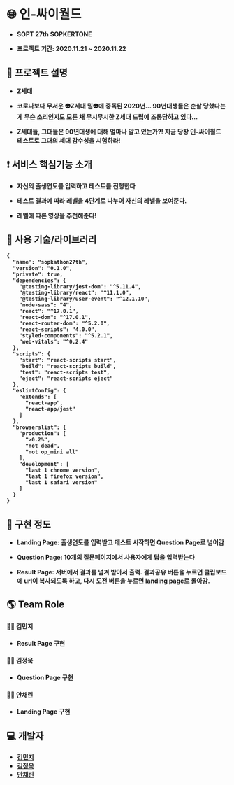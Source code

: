 # 🌐 인-싸이월드

* <b> SOPT 27th SOPKERTONE

* 프로젝트 기간: 2020.11.21 ~ 2020.11.22

## :bookmark_tabs: 프로젝트 설명

* Z세대 

* 코로나보다 무서운 👽Z세대 밈👽에 중독된 2020년...
90년대생들은 순살 당했다는게 무슨 소리인지도 
모른 채 무시무시한 Z세대 드립에 조롱당하고 있다...

* Z세대들, 그대들은 90년대생에 대해 얼마나 알고 있는가?!
지금 당장 인-싸이월드 테스트로 그대의 세대 감수성을 시험하라! 

## :exclamation: 서비스 핵심기능 소개

* 자신의 출생연도를 입력하고 테스트를 진행한다

* 테스트 결과에 따라 레벨을 4단계로 나누어 자신의 레벨을 보여준다.

* 레벨에 따른 영상을 추천해준다!

## :closed_book: 사용 기술/라이브러리

```
{
  "name": "sopkathon27th",
  "version": "0.1.0",
  "private": true,
  "dependencies": {
    "@testing-library/jest-dom": "^5.11.4",
    "@testing-library/react": "^11.1.0",
    "@testing-library/user-event": "^12.1.10",
    "node-sass": "4",
    "react": "^17.0.1",
    "react-dom": "^17.0.1",
    "react-router-dom": "^5.2.0",
    "react-scripts": "4.0.0",
    "styled-components": "^5.2.1",
    "web-vitals": "^0.2.4"
  },
  "scripts": {
    "start": "react-scripts start",
    "build": "react-scripts build",
    "test": "react-scripts test",
    "eject": "react-scripts eject"
  },
  "eslintConfig": {
    "extends": [
      "react-app",
      "react-app/jest"
    ]
  },
  "browserslist": {
    "production": [
      ">0.2%",
      "not dead",
      "not op_mini all"
    ],
    "development": [
      "last 1 chrome version",
      "last 1 firefox version",
      "last 1 safari version"
    ]
  }
}
```
## :muscle: 구현 정도

* Landing Page: 출생연도를 입력받고 테스트 시작하면 Question Page로 넘어감

* Question Page: 10개의 질문페이지에서 사용자에게 답을 입력받는다

* Result Page: 서버에서 결과를 넘겨 받아서 출력. 결과공유 버튼을 누르면 클립보드에 url이 복사되도록 하고, 다시 도전 버튼을 누르면 landing page로 돌아감.

## :earth_americas: Team Role 

#### :surfing_woman: 김민지
 
* Result Page 구현

#### :surfing_man: 김정욱

* Question Page 구현

#### :surfing_woman: 안채린

* Landing Page 구현

## :computer: 개발자

* [김민지](https://github.com/neity16)
* [김정욱](https://github.com/camel-man-ims)
* [안채린](https://github.com/100sun)
